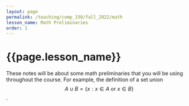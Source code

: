 ```yaml
---
layout: page
permalink: /teaching/comp_330/fall_2022/math
lesson_name: Math Preliminaries
order: 1
---
```


<h1>{{page.lesson_name}}</h1>

These notes will be about some math preliminaries that you will be using throughout the course. For example, the definition of a set union $$ A \cup B = \{ x : x \in A \text{ or } x \in B \} $$.